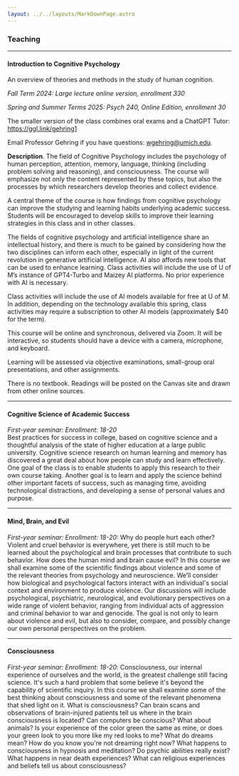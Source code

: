 ```yaml
---
layout: ../../layouts/MarkDownPage.astro
---
```

### Teaching

<hr>

#### Introduction  to Cognitive Psychology
An overview of theories and methods in the study of human cognition.  

*Fall Term 2024: Large lecture online version, enrollment 330*  

*Spring and Summer Terms 2025:  Psych 240, Online Edition, enrollment 30*

The smaller version of the class combines oral exams and a ChatGPT Tutor:  <https://ggl.link/gehring1>

Email Professor Gehring if you have questions: wgehring@umich.edu.

**Description**. The field of Cognitive Psychology includes the psychology of human perception, attention, memory, language, thinking (including problem solving and reasoning), and consciousness. The course will emphasize not only the content represented by these topics, but also the processes by which researchers develop theories and collect evidence.

A central theme of the course is how findings from cognitive psychology can improve the studying and learning habits underlying academic success. Students will be encouraged to develop skills to improve their learning strategies in this class and in other classes.

The fields of cognitive psychology and artificial intelligence share an intellectual history, and there is much to be gained by considering how the two disciplines can inform each other, especially in light of the current revolution in generative artificial intelligence. AI also affords new tools that can be used to enhance learning. Class activities will include the use of U of M’s instance of GPT4-Turbo and Maizey AI platforms. No prior experience with AI is necessary.

Class activities will include the use of AI models available for free at U of M. In addition, depending on the technology available this spring, class activities may require a subscription to other AI models (approximately $40 for the term).

This course will be online and synchronous, delivered via Zoom. It will be interactive, so students should have a device with a camera, microphone, and keyboard. 

Learning will be assessed via objective examinations, small-group oral presentations, and other assignments.

There is no textbook. Readings will be posted on the Canvas site and drawn from other online sources.

<hr>

#### Cognitive Science of Academic Success
*First-year seminar: Enrollment: 18-20*
<br> Best practices for success in college, based on cognitive science and a thoughtful analysis of the state of higher education at a large public university. Cognitive science research on human learning and memory has discovered a great deal about how people can study and learn effectively. One goal of the class is to enable students to apply this research to their own course taking. Another goal is to learn and apply the science behind other important facets of success, such as managing time, avoiding technological distractions, and developing a sense of personal values and purpose.
<hr>

#### Mind, Brain, and Evil
*First-year seminar: Enrollment: 18-20:* Why do people hurt each other?  Violent and cruel behavior is everywhere, yet there is still much to be learned about the psychological and brain processes that contribute to such behavior.  How does the human mind and brain cause evil?  In this course we shall examine some of the scientific findings about violence and some of the relevant theories from psychology and neuroscience. We’ll consider how biological and psychological factors interact with an individual's social context and environment to produce violence. Our discussions will include psychological, psychiatric, neurological, and evolutionary perspectives on a wide range of violent behavior, ranging from individual acts of aggression and criminal behavior to war and genocide.  The goal is not only to learn about violence and evil, but also to consider, compare, and possibly change our own personal perspectives on the problem.
<hr>

#### Consciousness
*First-year seminar: Enrollment: 18-20*:
Consciousness, our internal experience of ourselves and the world, is the greatest challenge still facing science. It's such a hard problem that some believe it's beyond the capability of scientific inquiry. In this course we shall examine some of the best thinking about consciousness and some of the relevant phenomena that shed light on it.  What is consciousness?  Can brain scans and observations of brain-injured patients tell us where in the brain consciousness is located?  Can computers be conscious?  What about animals?  Is your experience of the color green the same as mine, or does your green look to you more like my red looks to me? What do dreams mean?  How do you know you're not dreaming right now?  What happens to consciousness in hypnosis and meditation?  Do psychic abilities really exist?  What happens in near death experiences?  What can religious experiences and beliefs tell us about consciousness?​
